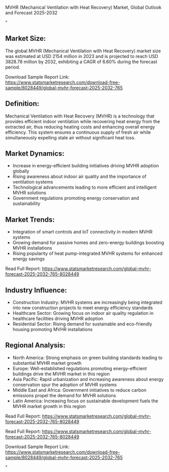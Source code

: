 MVHR (Mechanical Ventilation with Heat Recovery) Market, Global Outlook and Forecast 2025-2032

"<h2>Market Size:</h2>
<p>The global MVHR (Mechanical Ventilation with Heat Recovery) market size was estimated at USD 2154 million in 2023 and is projected to reach USD 3828.78 million by 2032, exhibiting a CAGR of 6.60% during the forecast period.</p>
<p>Download Sample Report Link: <a href='https://www.statsmarketresearch.com/download-free-sample/8028449/global-mvhr-forecast-2025-2032-765'>https://www.statsmarketresearch.com/download-free-sample/8028449/global-mvhr-forecast-2025-2032-765</a></p>

<h2>Definition:</h2>
<p>Mechanical Ventilation with Heat Recovery (MVHR) is a technology that provides efficient indoor ventilation while recovering heat energy from the extracted air, thus reducing heating costs and enhancing overall energy efficiency. This system ensures a continuous supply of fresh air while simultaneously expelling stale air without significant heat loss.</p>

<h2>Market Dynamics:</h2>
<ul>
  <li>Increase in energy-efficient building initiatives driving MVHR adoption globally</li>
  <li>Rising awareness about indoor air quality and the importance of ventilation systems</li>
  <li>Technological advancements leading to more efficient and intelligent MVHR solutions</li>
  <li>Government regulations promoting energy conservation and sustainability</li>
</ul>

<h2>Market Trends:</h2>
<ul>
  <li>Integration of smart controls and IoT connectivity in modern MVHR systems</li>
  <li>Growing demand for passive homes and zero-energy buildings boosting MVHR installations</li>
  <li>Rising popularity of heat pump-integrated MVHR systems for enhanced energy savings</li>
</ul>
<p>Read Full Report: <a href='https://www.statsmarketresearch.com/global-mvhr-forecast-2025-2032-765-8028449'>https://www.statsmarketresearch.com/global-mvhr-forecast-2025-2032-765-8028449</a></p>

<h2>Industry Influence:</h2>
<ul>
  <li>Construction Industry: MVHR systems are increasingly being integrated into new construction projects to meet energy efficiency standards</li>
  <li>Healthcare Sector: Growing focus on indoor air quality regulation in healthcare facilities driving MVHR adoption</li>
  <li>Residential Sector: Rising demand for sustainable and eco-friendly housing promoting MVHR installations</li>
</ul>

<h2>Regional Analysis:</h2>
<ul>
  <li>North America: Strong emphasis on green building standards leading to substantial MVHR market growth</li>
  <li>Europe: Well-established regulations promoting energy-efficient buildings drive the MVHR market in this region</li>
  <li>Asia Pacific: Rapid urbanization and increasing awareness about energy conservation spur the adoption of MVHR systems</li>
  <li>Middle East and Africa: Government initiatives to reduce carbon emissions propel the demand for MVHR solutions</li>
  <li>Latin America: Increasing focus on sustainable development fuels the MVHR market growth in this region</li>
</ul>
<p>Read Full Report: <a href='https://www.statsmarketresearch.com/global-mvhr-forecast-2025-2032-765-8028449'>https://www.statsmarketresearch.com/global-mvhr-forecast-2025-2032-765-8028449</a></p>

<p>Read Full Report: <a href='https://www.statsmarketresearch.com/global-mvhr-forecast-2025-2032-765-8028449'>https://www.statsmarketresearch.com/global-mvhr-forecast-2025-2032-765-8028449</a></p>
<p>Download Sample Report Link: <a href='https://www.statsmarketresearch.com/download-free-sample/8028449/global-mvhr-forecast-2025-2032-765'>https://www.statsmarketresearch.com/download-free-sample/8028449/global-mvhr-forecast-2025-2032-765</a></p>"
